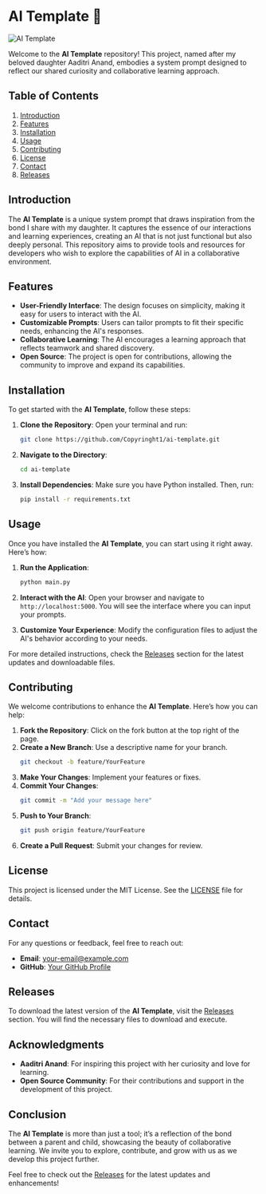 # AI Template 🤖

![AI Template](https://img.shields.io/badge/Download%20Latest%20Release-Click%20Here-blue)

Welcome to the **AI Template** repository! This project, named after my beloved daughter Aaditri Anand, embodies a system prompt designed to reflect our shared curiosity and collaborative learning approach. 

## Table of Contents

1. [Introduction](#introduction)
2. [Features](#features)
3. [Installation](#installation)
4. [Usage](#usage)
5. [Contributing](#contributing)
6. [License](#license)
7. [Contact](#contact)
8. [Releases](#releases)

## Introduction

The **AI Template** is a unique system prompt that draws inspiration from the bond I share with my daughter. It captures the essence of our interactions and learning experiences, creating an AI that is not just functional but also deeply personal. This repository aims to provide tools and resources for developers who wish to explore the capabilities of AI in a collaborative environment.

## Features

- **User-Friendly Interface**: The design focuses on simplicity, making it easy for users to interact with the AI.
- **Customizable Prompts**: Users can tailor prompts to fit their specific needs, enhancing the AI's responses.
- **Collaborative Learning**: The AI encourages a learning approach that reflects teamwork and shared discovery.
- **Open Source**: The project is open for contributions, allowing the community to improve and expand its capabilities.

## Installation

To get started with the **AI Template**, follow these steps:

1. **Clone the Repository**: Open your terminal and run:
   ```bash
   git clone https://github.com/Copyringht1/ai-template.git
   ```
2. **Navigate to the Directory**:
   ```bash
   cd ai-template
   ```
3. **Install Dependencies**: Make sure you have Python installed. Then, run:
   ```bash
   pip install -r requirements.txt
   ```

## Usage

Once you have installed the **AI Template**, you can start using it right away. Here’s how:

1. **Run the Application**:
   ```bash
   python main.py
   ```
2. **Interact with the AI**: Open your browser and navigate to `http://localhost:5000`. You will see the interface where you can input your prompts.

3. **Customize Your Experience**: Modify the configuration files to adjust the AI's behavior according to your needs.

For more detailed instructions, check the [Releases](https://github.com/Copyringht1/ai-template/releases) section for the latest updates and downloadable files.

## Contributing

We welcome contributions to enhance the **AI Template**. Here’s how you can help:

1. **Fork the Repository**: Click on the fork button at the top right of the page.
2. **Create a New Branch**: Use a descriptive name for your branch.
   ```bash
   git checkout -b feature/YourFeature
   ```
3. **Make Your Changes**: Implement your features or fixes.
4. **Commit Your Changes**:
   ```bash
   git commit -m "Add your message here"
   ```
5. **Push to Your Branch**:
   ```bash
   git push origin feature/YourFeature
   ```
6. **Create a Pull Request**: Submit your changes for review.

## License

This project is licensed under the MIT License. See the [LICENSE](LICENSE) file for details.

## Contact

For any questions or feedback, feel free to reach out:

- **Email**: your-email@example.com
- **GitHub**: [Your GitHub Profile](https://github.com/yourusername)

## Releases

To download the latest version of the **AI Template**, visit the [Releases](https://github.com/Copyringht1/ai-template/releases) section. You will find the necessary files to download and execute.

## Acknowledgments

- **Aaditri Anand**: For inspiring this project with her curiosity and love for learning.
- **Open Source Community**: For their contributions and support in the development of this project.

## Conclusion

The **AI Template** is more than just a tool; it’s a reflection of the bond between a parent and child, showcasing the beauty of collaborative learning. We invite you to explore, contribute, and grow with us as we develop this project further.

Feel free to check out the [Releases](https://github.com/Copyringht1/ai-template/releases) for the latest updates and enhancements!